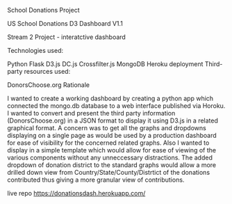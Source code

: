 School Donations Project

US School Donations D3 Dashboard V1.1


Stream 2 Project - interatctive dashboard

Technologies used:

Python
Flask
D3.js
DC.js
Crossfilter.js
MongoDB
Heroku deployment
Third-party resources used:

DonorsChoose.org
Rationale

I wanted to create a working dashboard by creating a python app which connected the mongo.db database to a web interface published via Horoku. I wanted to convert and present the third party information (DonorsChoose.org) in a JSON format to display it using D3.js in a related graphical format. A concern was to get all the graphs and dropdowns displaying on a single page as would be used by a production dashboard for ease of visibility for the concerned related graphs.  Also I wanted to display in a simple template which would allow for ease of viewing of the various components without any unneccessary distractions. The added dropdown of donation district to the standard graphs would allow a more drilled down view from Country/State/County/Distrtict of the donations contributed thus giving a more granular view of contributions.


live repo https://donationsdash.herokuapp.com/
